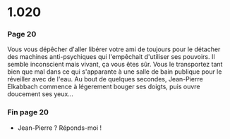# 1.020

### Page 20

Vous vous dépêcher d'aller libérer votre ami de toujours pour le détacher des machines anti-psychiques qui l'empêchait d'utiliser ses pouvoirs. Il semble inconscient mais vivant, ça vous êtes sûr. Vous le transportez tant bien que mal dans ce qui s'apparante à une salle de bain publique pour le réveiller avec de l'eau. Au bout de quelques secondes, Jean-Pierre Elkabbach commence à légerement bouger ses doigts, puis ouvre doucement ses yeux...

### Fin page 20

* Jean-Pierre ? Réponds-moi !



